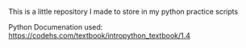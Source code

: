 This is a little repository I made to store in my python practice scripts

Python Documenation used: https://codehs.com/textbook/intropython_textbook/1.4

